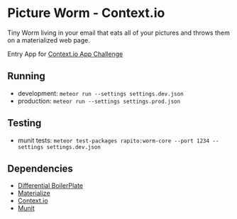 # Picture Worm - Context.io

Tiny Worm living in your email that eats all of your pictures and throws them on a materialized web page.

Entry App for [Context.io App Challenge](http://contextio.challengepost.com/)

## Running

- development: ```meteor run --settings settings.dev.json```
- production: ```meteor run --settings settings.prod.json```

## Testing

- munit tests: ```meteor test-packages rapito:worm-core --port 1234 --settings settings.dev.json```

## Dependencies

- [Differential BoilerPlate](https://github.com/Differential/meteor-boilerplate/tree/materialize)
- [Materialize](http://materializecss.com/getting-started.html)
- [Context.io](https://context.io/)
- [Munit](https://github.com/practicalmeteor/munit)